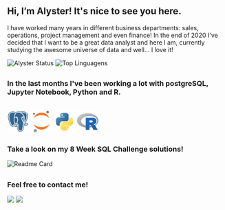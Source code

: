 ## Hi, I’m Alyster! It's nice to see you here.

I have worked many years in different business departments: sales, operations, project management and even finance! In the end of 2020 I've decided that I want to be a great data analyst and here I am, currently studying the awesome universe of data and well... I love it!


![Alyster Status](https://github-readme-stats.vercel.app/api?username=alysterf&show_icons=true&theme=nord&include_all_commits=true&private_counts=true)
![Top Linguagens](https://github-readme-stats.vercel.app/api/top-langs/?username=alysterf&layout=compact&theme=nord)

##
### In the last months I've been working a lot with postgreSQL, Jupyter Notebook, Python and R.

<div style="display: inline_block"><br>
  <img align="center" alt="Alyster-PostgreSQL" height="50" width="50" src="https://github.com/devicons/devicon/blob/master/icons/postgresql/postgresql-plain.svg">
  <img align="center" alt="Alyster-Jupyter" height="50" width="50" src="https://github.com/devicons/devicon/blob/master/icons/jupyter/jupyter-original.svg">
  <img align="center" alt="Alyster-Python" height="50" width="50" src="https://github.com/devicons/devicon/blob/master/icons/python/python-original.svg">
  <img align="center" alt="Alyster-R" height="50" width="50" src="https://github.com/devicons/devicon/blob/master/icons/r/r-original.svg">
</div>

##

### Take a look on my 8 Week SQL Challenge solutions!

![Readme Card](https://github-readme-stats.vercel.app/api/pin/?username=alysterf&repo=8week-SQL-challenge&show_owner=true&theme=nord)

##

### Feel free to contact me!

[<img src="https://img.shields.io/badge/linkedin-%230077B5.svg?&style=for-the-badge&logo=linkedin&logoColor=white" />](https://www.linkedin.com/in/alysterfernandes/)
[<img src="https://img.shields.io/badge/medium-%2312100E.svg?&style=for-the-badge&logo=medium&logoColor=white" />](https://medium.com/@alyster)
